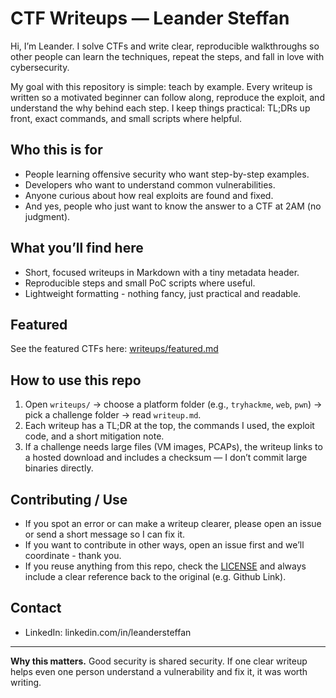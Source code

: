 # CTF Writeups — Leander Steffan

Hi, I’m Leander. I solve CTFs and write clear, reproducible walkthroughs so other people can learn the techniques, repeat the steps, and fall in love with cybersecurity.

My goal with this repository is simple: teach by example. Every writeup is written so a motivated beginner can follow along, reproduce the exploit, and understand the why behind each step. I keep things practical: TL;DRs up front, exact commands, and small scripts where helpful.

## Who this is for
- People learning offensive security who want step-by-step examples.  
- Developers who want to understand common vulnerabilities.  
- Anyone curious about how real exploits are found and fixed.
- And yes, people who just want to know the answer to a CTF at 2AM (no judgment).

## What you’ll find here
- Short, focused writeups in Markdown with a tiny metadata header.  
- Reproducible steps and small PoC scripts where useful.  
- Lightweight formatting - nothing fancy, just practical and readable.

## Featured
See the featured CTFs here: [writeups/featured.md](writeups/featured.md)

## How to use this repo
1. Open `writeups/` → choose a platform folder (e.g., `tryhackme`, `web`, `pwn`) → pick a challenge folder → read `writeup.md`.  
2. Each writeup has a TL;DR at the top, the commands I used, the exploit code, and a short mitigation note.  
3. If a challenge needs large files (VM images, PCAPs), the writeup links to a hosted download and includes a checksum — I don’t commit large binaries directly.

## Contributing / Use
- If you spot an error or can make a writeup clearer, please open an issue or send a short message so I can fix it.  
- If you want to contribute in other ways, open an issue first and we’ll coordinate - thank you.  
- If you reuse anything from this repo, check the [LICENSE](LICENSE) and always include a clear reference back to the original (e.g. Github Link).

## Contact 
- LinkedIn: linkedin.com/in/leandersteffan

---

**Why this matters.** Good security is shared security. If one clear writeup helps even one person understand a vulnerability and fix it, it was worth writing.
